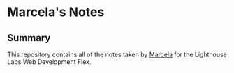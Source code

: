 # Marcela's Notes
## Summary
This repository contains all of the notes taken by [Marcela](https://github.com/marcelama) for the Lighthouse Labs Web Development Flex.
